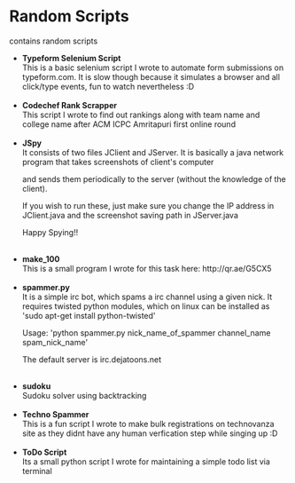 Random Scripts
==============

contains random scripts

<ul>

<li><b>Typeform Selenium Script</b>
<br>
This is a basic selenium script I wrote to automate form submissions on typeform.com. It is slow though because it simulates a browser and all click/type events, fun to watch nevertheless :D
</li><br>

<li>
<b>Codechef Rank Scrapper</b>
<br>
This script I wrote to find out rankings along with team name and college name after ACM ICPC Amritapuri first online round
</li>
<br>

<li><b>JSpy</b>
<br>
It consists of two files JClient and JServer. It is basically a java network program that takes screenshots of client's computer

and sends them periodically to the server (without the knowledge of the client).

If you wish to run these, just make sure you change the IP address in JClient.java and the screenshot saving path in JServer.java

Happy Spying!!
</li><br>

<li>
<b>make_100</b>
<br>
This is a small program I wrote for this task here: http://qr.ae/G5CX5
</li><br>

<li><b>spammer.py</b>
<br>
It is a simple irc bot, which spams a irc channel using a given nick. It requires twisted python modules, which on linux can be installed as 'sudo apt-get install python-twisted'

Usage: 'python spammer.py nick_name_of_spammer channel_name spam_nick_name'

The default server is irc.dejatoons.net
</li><br>

<li><b>sudoku</b>
<br>
Sudoku solver using backtracking

</li><br>

<li><b>Techno Spammer</b>
<br>
This is a fun script I wrote to make bulk registrations on technovanza site as they didnt have any human verfication step while singing up :D
</li><br>

<li><b>ToDo Script</b>
<br>
Its a small python script I wrote for maintaining a simple todo list via terminal
</li>

</ul>
